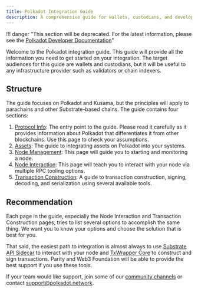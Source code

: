 ```yaml
---
title: Polkadot Integration Guide
description: A comprehensive guide for wallets, custodians, and developers to integrate with Polkadot and Kusama networks.
---
```


!!! danger "This section will be deprecated. For the latest information, please see the [Polkadot Developer Documentation](https://docs.polkadot.com/)"


Welcome to the Polkadot integration guide. This guide will provide all the information you need to
get started on your integration. The target audiences for this guide are wallets and custodians, but
it will be useful to any infrastructure provider such as validators or chain indexers.

## Structure

The guide focuses on Polkadot and Kusama, but the principles will apply to parachains and other
Substrate-based chains. The guide contains four sections:

1. [Protocol Info](build-protocol-info.md): The entry point to the guide. Please read it carefully
   as it provides information about Polkadot that differentiates it from other blockchains. Use this
   page to check your assumptions.
1. [Assets](build-integrate-assets.md): The guide to integrating assets on Polkadot into your
   systems.
1. [Node Management](build-node-management.md): This page will guide you to starting and monitoring
   a node.
1. [Node Interaction](build-node-interaction.md): This page will teach you to interact with your
   node via multiple RPC tooling options.
1. [Transaction Construction](build-transaction-construction.md): A guide to transaction
   construction, signing, decoding, and serialization using several available tools.

## Recommendation

Each page in the guide, especially the Node Interaction and Transaction Construction pages, tries to
list several options to accomplish the same thing. We want you to know your options and choose the
solution that is best for you.

That said, the easiest path to integration is almost always to use
[Substrate API Sidecar](https://github.com/paritytech/substrate-api-sidecar) to interact with your
node and [TxWrapper Core](https://github.com/paritytech/txwrapper-core/) to construct and sign
transactions. Parity and Web3 Foundation will be able to provide the best support if you use these
tools.

If your team would like support, join some of our [community channels](../general/community.md) or
contact support@polkadot.network.
